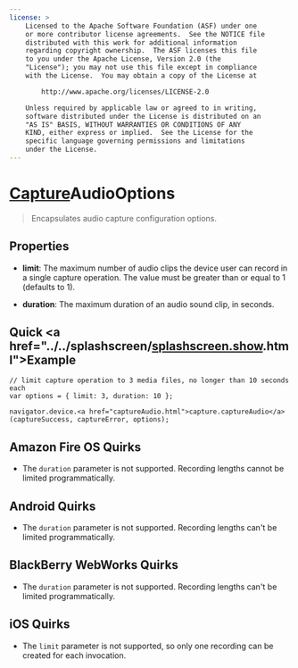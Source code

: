 ```yaml
---
license: >
    Licensed to the Apache Software Foundation (ASF) under one
    or more contributor license agreements.  See the NOTICE file
    distributed with this work for additional information
    regarding copyright ownership.  The ASF licenses this file
    to you under the Apache License, Version 2.0 (the
    "License"); you may not use this file except in compliance
    with the License.  You may obtain a copy of the License at

        http://www.apache.org/licenses/LICENSE-2.0

    Unless required by applicable law or agreed to in writing,
    software distributed under the License is distributed on an
    "AS IS" BASIS, WITHOUT WARRANTIES OR CONDITIONS OF ANY
    KIND, either express or implied.  See the License for the
    specific language governing permissions and limitations
    under the License.
---
```


# <a href="capture.html">Capture</a>AudioOptions

> Encapsulates audio capture configuration options.

## Properties

- __limit__: The maximum number of audio clips the device user can record in a single capture operation.  The value must be greater than or equal to 1 (defaults to 1).

- __duration__: The maximum duration of an audio sound clip, in seconds.

## Quick <a href="../../splashscreen/<a href="../../splashscreen/splashscreen.show.html">splashscreen.show</a>.html">Example</a>

    // limit capture operation to 3 media files, no longer than 10 seconds each
    var options = { limit: 3, duration: 10 };

    navigator.device.<a href="captureAudio.html">capture.captureAudio</a>(captureSuccess, captureError, options);

## Amazon Fire OS Quirks

- The `duration` parameter is not supported.  Recording lengths cannot be limited programmatically.

## Android Quirks

- The `duration` parameter is not supported.  Recording lengths can't be limited programmatically.

## BlackBerry WebWorks Quirks

- The `duration` parameter is not supported.  Recording lengths can't be limited programmatically.

## iOS Quirks

- The `limit` parameter is not supported, so only one recording can be created for each invocation.
